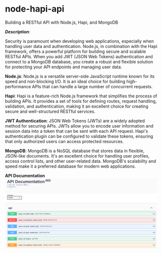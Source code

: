 # node-hapi-api

Building a RESTful API with Node.js, Hapi, and MongoDB

**_Description_**:

Security is paramount when developing web applications, especially when handling user data and authentication. Node.js, in combination with the Hapi framework, offers a powerful platform for building secure and scalable RESTful APIs. When you add JWT (JSON Web Tokens) authentication and connect to a MongoDB database, you create a robust and flexible solution for protecting your API endpoints and managing user data.

**Node.js**: Node.js is a versatile server-side JavaScript runtime known for its speed and non-blocking I/O. It is an ideal choice for building high-performance APIs that can handle a large number of concurrent requests.

**Hapi**: Hapi is a feature-rich Node.js framework that simplifies the process of building APIs. It provides a set of tools for defining routes, request handling, validation, and authentication, making it an excellent choice for creating secure and well-structured RESTful services.

**JWT Authentication**: JSON Web Tokens (JWTs) are a widely adopted method for securing APIs. JWTs allow you to encode user information and session data into a token that can be sent with each API request. Hapi's authentication plugin can be configured to validate these tokens, ensuring that only authorized users can access protected resources.

**MongoDB**: MongoDB is a NoSQL database that stores data in flexible, JSON-like documents. It's an excellent choice for handling user profiles, access control lists, and other user-related data. MongoDB's scalability and speed make it a preferred database for modern web applications.

**API Documentation**
![Alt text](image.png)
